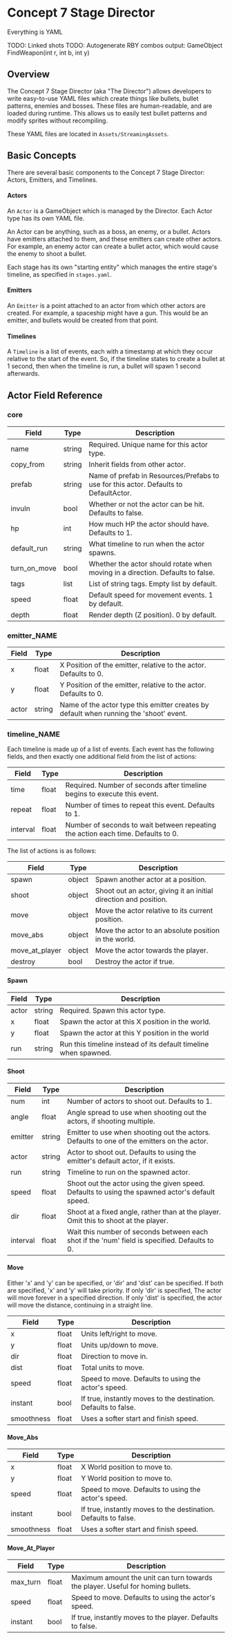 # Concept 7 Stage Director
Everything is YAML

TODO: Linked shots
TODO: Autogenerate RBY combos
    output: GameObject FindWeapon(int r, int b, int y)

## Overview
The Concept 7 Stage Director (aka "The Director") allows developers to write easy-to-use YAML files which create things like bullets, bullet patterns, enemies and bosses. These files are human-readable, and are loaded during runtime. This allows us to easily test bullet patterns and modify sprites without recompiling.

These YAML files are located in `Assets/StreamingAssets`.

## Basic Concepts
There are several basic components to the Concept 7 Stage Director: Actors, Emitters, and Timelines.

#### Actors
An `Actor` is a GameObject which is managed by the Director. Each Actor type has its own YAML file.

An Actor can be anything, such as a boss, an enemy, or a bullet. Actors have emitters attached to them, and these emitters can create other actors. For example, an enemy actor can create a bullet actor, which would cause the enemy to shoot a bullet.

Each stage has its own "starting entity" which manages the entire stage's timeline, as specified in `stages.yaml`.

#### Emitters
An `Emitter` is a point attached to an actor from which other actors are created. For example, a spaceship might have a gun. This would be an emitter, and bullets would be created from that point.

#### Timelines
A `Timeline` is a list of events, each with a timestamp at which they occur relative to the start of the event. So, if the timeline states to create a bullet at 1 second, then when the timeline is run, a bullet will spawn 1 second afterwards.

## Actor Field Reference

### core

| Field        | Type   | Description                                                                          |
|--------------|--------|--------------------------------------------------------------------------------------|
| name         | string | Required. Unique name for this actor type.                                           |
| copy_from    | string | Inherit fields from other actor.                                                     |
| prefab       | string | Name of prefab in Resources/Prefabs to use for this actor. Defaults to DefaultActor. |
| invuln       | bool   | Whether or not the actor can be hit. Defaults to false.                              |
| hp           | int    | How much HP the actor should have. Defaults to 1.                                    |
| default_run  | string | What timeline to run when the actor spawns.                                          |
| turn_on_move | bool   | Whether the actor should rotate when moving in a direction. Defaults to false.       |
| tags         | list   | List of string tags. Empty list by default.                                          |
| speed        | float  | Default speed for movement events. 1 by default.                                     |
| depth        | float  | Render depth (Z position). 0 by default.                                             |

### emitter_NAME

| Field | Type   | Description                                                                            |
|-------|--------|----------------------------------------------------------------------------------------|
| x     | float  | X Position of the emitter, relative to the actor. Defaults to 0.                       |
| y     | float  | Y Position of the emitter, relative to the actor. Defaults to 0.                       |
| actor | string | Name of the actor type this emitter creates by default when running the 'shoot' event. |

### timeline_NAME

Each timeline is made up of a list of events. Each event has the following fields, and then exactly one additional field from the list of actions:

| Field    | Type   | Description                                                                      |
|----------|--------|----------------------------------------------------------------------------------|
| time     | float  | Required. Number of seconds after timeline begins to execute this event.         |
| repeat   | float  | Number of times to repeat this event. Defaults to 1.                             |
| interval | float  | Number of seconds to wait between repeating the action each time. Defaults to 0. |

The list of actions is as follows:

| Field          | Type   | Description                                                      |
|----------------|--------|------------------------------------------------------------------|
| spawn          | object | Spawn another actor at a position.                               |
| shoot          | object | Shoot out an actor, giving it an initial direction and position. |
| move           | object | Move the actor relative to its current position.                 |
| move_abs       | object | Move the actor to an absolute position in the world.             |
| move_at_player | object | Move the actor towards the player.                               |
| destroy        | bool   | Destroy the actor if true.                                       |

#### Spawn

| Field | Type   | Description                                                     |
|-------|--------|-----------------------------------------------------------------|
| actor | string | Required. Spawn this actor type.                                |
| x     | float  | Spawn the actor at this X position in the world.                |
| y     | float  | Spawn the actor at this Y position in the world                 |
| run   | string | Run this timeline instead of its default timeline when spawned. |

#### Shoot

| Field    | Type   | Description                                                                                     |
|----------|--------|-------------------------------------------------------------------------------------------------|
| num      | int    | Number of actors to shoot out. Defaults to 1.                                                   |
| angle    | float  | Angle spread to use when shooting out the actors, if shooting multiple.                         |
| emitter  | string | Emitter to use when shooting out the actors. Defaults to one of the emitters on the actor.      |
| actor    | string | Actor to shoot out. Defaults to using the emitter's default actor, if it exists.                |
| run      | string | Timeline to run on the spawned actor.                                                           |
| speed    | float  | Shoot out the actor using the given speed. Defaults to using the spawned actor's default speed. |
| dir      | float  | Shoot at a fixed angle, rather than at the player. Omit this to shoot at the player.            |
| interval | float  | Wait this number of seconds between each shot if the 'num' field is specified. Defaults to 0.   |

#### Move

Either 'x' and 'y' can be specified, or 'dir' and 'dist' can be specified. If both are specified, 'x' and 'y' will take priority.
If only 'dir' is specified, The actor will move forever in a specified direction.
If only 'dist' is specified, the actor will move the distance, continuing in a straight line.

| Field      | Type  | Description                                                     |
|------------|-------|-----------------------------------------------------------------|
| x          | float | Units left/right to move.                                       |
| y          | float | Units up/down to move.                                          |
| dir        | float | Direction to move in.                                           |
| dist       | float | Total units to move.                                            |
| speed      | float | Speed to move. Defaults to using the actor's speed.             |
| instant    | bool  | If true, instantly moves to the destination. Defaults to false. |
| smoothness | float | Uses a softer start and finish speed.                           |

#### Move_Abs

| Field      | Type  | Description                                                     |
|------------|-------|-----------------------------------------------------------------|
| x          | float | X World position to move to.                                    |
| y          | float | Y World position to move to.                                    |
| speed      | float | Speed to move. Defaults to using the actor's speed.             |
| instant    | bool  | If true, instantly moves to the destination. Defaults to false. |
| smoothness | float | Uses a softer start and finish speed.                           |

#### Move_At_Player

| Field      | Type  | Description                                                                     |
|------------|-------|---------------------------------------------------------------------------------|
| max_turn   | float | Maximum amount the unit can turn towards the player. Useful for homing bullets. |
| speed      | float | Speed to move. Defaults to using the actor's speed.                             |
| instant    | bool  | If true, instantly moves to the player. Defaults to false.                      |